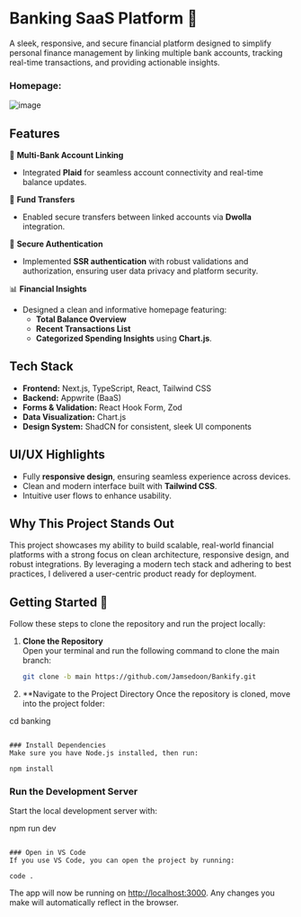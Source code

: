 # Banking SaaS Platform 🚀  
A sleek, responsive, and secure financial platform designed to simplify personal finance management by linking multiple bank accounts, tracking real-time transactions, and providing actionable insights.

### Homepage:
![image](https://github.com/user-attachments/assets/e3768aa3-589e-4176-b85a-b75ae6563560)

## Features  
🔗 **Multi-Bank Account Linking**  
- Integrated **Plaid** for seamless account connectivity and real-time balance updates.

💸 **Fund Transfers**  
- Enabled secure transfers between linked accounts via **Dwolla** integration.

🔐 **Secure Authentication**  
- Implemented **SSR authentication** with robust validations and authorization, ensuring user data privacy and platform security.

📊 **Financial Insights**  
- Designed a clean and informative homepage featuring:  
  - **Total Balance Overview**  
  - **Recent Transactions List**  
  - **Categorized Spending Insights** using **Chart.js**.

## Tech Stack  
- **Frontend:** Next.js, TypeScript, React, Tailwind CSS  
- **Backend:** Appwrite (BaaS)  
- **Forms & Validation:** React Hook Form, Zod  
- **Data Visualization:** Chart.js  
- **Design System:** ShadCN for consistent, sleek UI components

## UI/UX Highlights  
- Fully **responsive design**, ensuring seamless experience across devices.  
- Clean and modern interface built with **Tailwind CSS**.  
- Intuitive user flows to enhance usability.

## Why This Project Stands Out  
This project showcases my ability to build scalable, real-world financial platforms with a strong focus on clean architecture, responsive design, and robust integrations. By leveraging a modern tech stack and adhering to best practices, I delivered a user-centric product ready for deployment.

## Getting Started 🚀

Follow these steps to clone the repository and run the project locally:

1. **Clone the Repository**  
   Open your terminal and run the following command to clone the main branch:  
   ```bash
   git clone -b main https://github.com/Jamsedoon/Bankify.git

2. **Navigate to the Project Directory
   Once the repository is cloned, move into the project folder:


cd banking
```

### Install Dependencies  
Make sure you have Node.js installed, then run:  

npm install
```

### Run the Development Server  
Start the local development server with:  

npm run dev
```

### Open in VS Code  
If you use VS Code, you can open the project by running:  

code .
```

The app will now be running on [http://localhost:3000](http://localhost:3000). Any changes you make will automatically reflect in the browser.
```
